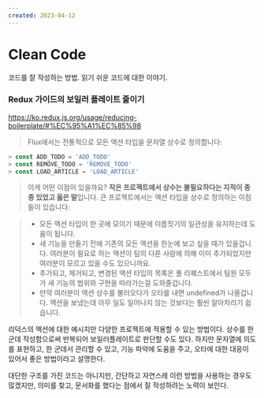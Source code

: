 ```yaml
---
created: 2023-04-12
---
```

# Clean Code

코드를 잘 작성하는 방법. 읽기 쉬운 코드에 대한 이야기.

### Redux 가이드의 보일러 플레이트 줄이기

https://ko.redux.js.org/usage/reducing-boilerplate/#%EC%95%A1%EC%85%98

> Flux에서는 전통적으로 모든 액션 타입을 문자열 상수로 정의합니다:

```javascript
> const ADD_TODO = 'ADD_TODO'
> const REMOVE_TODO = 'REMOVE_TODO'
> const LOAD_ARTICLE = 'LOAD_ARTICLE'
```

> 이게 어떤 이점이 있을까요? **작은 프로젝트에서 상수는 불필요하다는 지적이 종종 있었고 옳은 말**입니다. 큰 프로젝트에서는 액션 타입을 상수로 정의하는 이점들이 있습니다:

> * 모든 액션 타입이 한 곳에 모이기 때문에 이름짓기의 일관성을 유지하는데 도움이 됩니다.
> * 새 기능을 만들기 전에 기존의 모든 액션을 한눈에 보고 싶을 때가 있을겁니다. 여러분이 필요로 하는 액션이 팀의 다른 사람에 의해 이미 추가되었지만 여러분이 모르고 있을 수도 있으니까요.
> * 추가되고, 제거되고, 변경된 액션 타입의 목록은 풀 리퀘스트에서 팀원 모두가 새 기능의 범위와 구현을 따라가는걸 도와줄겁니다.
> * 만약 여러분이 액션 상수를 불러오다가 오타를 내면 undefined가 나올겁니다. 액션을 보냈는데 아무 일도 일어나지 않는 것보다는 훨씬 알아차리기 쉽습니다.

리덕스의 액션에 대한 예시지만 다양한 프로젝트에 적용할 수 있는 방법이다.
상수를 한군데 작성함으로써 반복되어 보일러플레이트로 판단할 수도 있다.
하지만 문자열에 의도를 표현하고, 한 군데서 관리할 수 있고, 기능 파악에 도움을 주고, 오타에 대한 대응이 있어서 좋은 방법이라고 설명한다.

대단한 구조를 가진 코드는 아니지만, 간단하고 자연스레 이런 방법을 사용하는 경우도 많겠지만,
의미를 찾고, 문서화를 했다는 점에서 잘 작성하려는 노력이 보인다.
